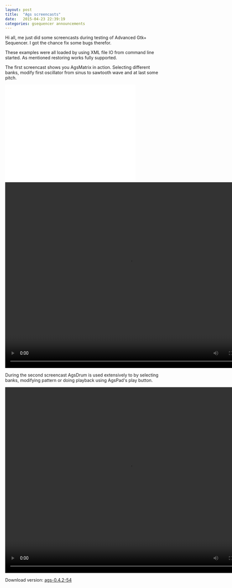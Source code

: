 ```yaml
---
layout: post
title:  "Ags screencasts"
date:   2015-04-23 22:39:19
categories: gsequencer announcements
---
```

Hi all, me just did some screencasts during testing of Advanced Gtk+ Sequencer. I got the chance fix some bugs therefor.

These examples were all loaded by using XML file IO from command line started. As mentioned restoring works fully supported.

The first screencast shows you AgsMatrix in action. Selecting different banks, modify first oscillator from sinus to sawtooth wave and at last some pitch.

<iframe width="420" height="315" src="gsequencerags-matrix.mkv" frameborder="0" allowfullscreen></iframe>

<video width="800" height="600" controls>
<source src="http://gsequencer.org/videos/ags-matrix.mp4" type="video/ogg">
Your browser does not support HTML 5 video tag or MPEG-4 Video.
</video> 

During the second screencast AgsDrum is used extensively to by selecting banks, modifying pattern or doing playback using AgsPad's play button.

<video width="800" height="600" controls>
<source src="http://gsequencer.org/videos/ags-drum.mp4" type="video/ogg">
Your browser does not support HTML 5 video tag or MPEG-4 video.
</video> 

Download version: [ags-0.4.2-54][ags-0_4_2-54]

[ags-0_4_2-54]:      http://gsequencer.org/downloads/ags-0_4_2-54.tar.bz2
